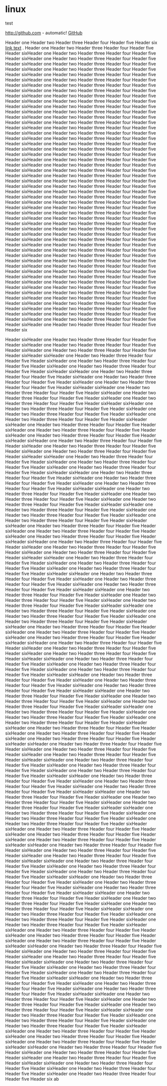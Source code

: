 # linux
test


http://github.com - automatic!
[GitHub](http://github.com)


Header one
Header two
Header three
Header four
Header five
Header six
[link text](#abcd) .
Header one
Header two
Header three
Header four
Header five
Header sixHeader one
Header two
Header three
Header four
Header five
Header sixHeader one
Header two
Header three
Header four
Header five
Header sixHeader one
Header two
Header three
Header four
Header five
Header sixHeader one
Header two
Header three
Header four
Header five
Header sixHeader one
Header two
Header three
Header four
Header five
Header sixHeader one
Header two
Header three
Header four
Header five
Header sixHeader one
Header two
Header three
Header four
Header five
Header sixHeader one
Header two
Header three
Header four
Header five
Header sixHeader one
Header two
Header three
Header four
Header five
Header sixHeader one
Header two
Header three
Header four
Header five
Header sixHeader one
Header two
Header three
Header four
Header five
Header sixHeader one
Header two
Header three
Header four
Header five
Header sixHeader one
Header two
Header three
Header four
Header five
Header sixHeader one
Header two
Header three
Header four
Header five
Header sixHeader one
Header two
Header three
Header four
Header five
Header sixHeader one
Header two
Header three
Header four
Header five
Header sixHeader one
Header two
Header three
Header four
Header five
Header sixHeader one
Header two
Header three
Header four
Header five
Header sixHeader one
Header two
Header three
Header four
Header five
Header sixHeader one
Header two
Header three
Header four
Header five
Header sixHeader one
Header two
Header three
Header four
Header five
Header sixHeader one
Header two
Header three
Header four
Header five
Header sixHeader one
Header two
Header three
Header four
Header five
Header sixHeader one
Header two
Header three
Header four
Header five
Header sixHeader one
Header two
Header three
Header four
Header five
Header sixHeader one
Header two
Header three
Header four
Header five
Header sixHeader one
Header two
Header three
Header four
Header five
Header sixHeader one
Header two
Header three
Header four
Header five
Header sixHeader one
Header two
Header three
Header four
Header five
Header sixHeader one
Header two
Header three
Header four
Header five
Header sixHeader one
Header two
Header three
Header four
Header five
Header sixHeader one
Header two
Header three
Header four
Header five
Header sixHeader one
Header two
Header three
Header four
Header five
Header sixHeader one
Header two
Header three
Header four
Header five
Header sixHeader one
Header two
Header three
Header four
Header five
Header sixHeader one
Header two
Header three
Header four
Header five
Header sixHeader one
Header two
Header three
Header four
Header five
Header sixHeader one
Header two
Header three
Header four
Header five
Header sixHeader one
Header two
Header three
Header four
Header five
Header sixHeader one
Header two
Header three
Header four
Header five
Header sixHeader one
Header two
Header three
Header four
Header five
Header sixHeader one
Header two
Header three
Header four
Header five
Header sixHeader one
Header two
Header three
Header four
Header five
Header sixHeader one
Header two
Header three
Header four
Header five
Header sixHeader one
Header two
Header three
Header four
Header five
Header sixHeader one
Header two
Header three
Header four
Header five
Header sixHeader one
Header two
Header three
Header four
Header five
Header sixHeader one
Header two
Header three
Header four
Header five
Header sixHeader one
Header two
Header three
Header four
Header five
Header sixHeader one
Header two
Header three
Header four
Header five
Header sixHeader one
Header two
Header three
Header four
Header five
Header sixHeader one
Header two
Header three
Header four
Header five
Header six

Header sixHeader one
Header two
Header three
Header four
Header five
Header sixHeader one
Header two
Header three
Header four
Header five
Header sixHeader one
Header two
Header three
Header four
Header five
Header sixHeader sixHeader one
Header two
Header three
Header four
Header five
Header sixHeader one
Header two
Header three
Header four
Header five
Header sixHeader one
Header two
Header three
Header four
Header five
Header sixHeader sixHeader one
Header two
Header three
Header four
Header five
Header sixHeader one
Header two
Header three
Header four
Header five
Header sixHeader one
Header two
Header three
Header four
Header five
Header sixHeader sixHeader one
Header two
Header three
Header four
Header five
Header sixHeader one
Header two
Header three
Header four
Header five
Header sixHeader one
Header two
Header three
Header four
Header five
Header sixHeader sixHeader one
Header two
Header three
Header four
Header five
Header sixHeader one
Header two
Header three
Header four
Header five
Header sixHeader one
Header two
Header three
Header four
Header five
Header sixHeader sixHeader one
Header two
Header three
Header four
Header five
Header sixHeader one
Header two
Header three
Header four
Header five
Header sixHeader one
Header two
Header three
Header four
Header five
Header sixHeader sixHeader one
Header two
Header three
Header four
Header five
Header sixHeader one
Header two
Header three
Header four
Header five
Header sixHeader one
Header two
Header three
Header four
Header five
Header sixHeader sixHeader one
Header two
Header three
Header four
Header five
Header sixHeader one
Header two
Header three
Header four
Header five
Header sixHeader one
Header two
Header three
Header four
Header five
Header sixHeader sixHeader one
Header two
Header three
Header four
Header five
Header sixHeader one
Header two
Header three
Header four
Header five
Header sixHeader one
Header two
Header three
Header four
Header five
Header sixHeader sixHeader one
Header two
Header three
Header four
Header five
Header sixHeader one
Header two
Header three
Header four
Header five
Header sixHeader one
Header two
Header three
Header four
Header five
Header sixHeader sixHeader one
Header two
Header three
Header four
Header five
Header sixHeader one
Header two
Header three
Header four
Header five
Header sixHeader one
Header two
Header three
Header four
Header five
Header sixHeader sixHeader one
Header two
Header three
Header four
Header five
Header sixHeader one
Header two
Header three
Header four
Header five
Header sixHeader one
Header two
Header three
Header four
Header five
Header sixHeader sixHeader one
Header two
Header three
Header four
Header five
Header sixHeader one
Header two
Header three
Header four
Header five
Header sixHeader one
Header two
Header three
Header four
Header five
Header sixHeader sixHeader one
Header two
Header three
Header four
Header five
Header sixHeader one
Header two
Header three
Header four
Header five
Header sixHeader one
Header two
Header three
Header four
Header five
Header sixHeader sixHeader one
Header two
Header three
Header four
Header five
Header sixHeader one
Header two
Header three
Header four
Header five
Header sixHeader one
Header two
Header three
Header four
Header five
Header sixHeader sixHeader one
Header two
Header three
Header four
Header five
Header sixHeader one
Header two
Header three
Header four
Header five
Header sixHeader one
Header two
Header three
Header four
Header five
Header sixHeader sixHeader one
Header two
Header three
Header four
Header five
Header sixHeader one
Header two
Header three
Header four
Header five
Header sixHeader one
Header two
Header three
Header four
Header five
Header sixHeader sixHeader one
Header two
Header three
Header four
Header five
Header sixHeader one
Header two
Header three
Header four
Header five
Header sixHeader one
Header two
Header three
Header four
Header five
Header sixHeader sixHeader one
Header two
Header three
Header four
Header five
Header sixHeader one
Header two
Header three
Header four
Header five
Header sixHeader one
Header two
Header three
Header four
Header five
Header sixHeader sixHeader one
Header two
Header three
Header four
Header five
Header sixHeader one
Header two
Header three
Header four
Header five
Header sixHeader one
Header two
Header three
Header four
Header five
Header sixHeader sixHeader one
Header two
Header three
Header four
Header five
Header sixHeader one
Header two
Header three
Header four
Header five
Header sixHeader one
Header two
Header three
Header four
Header five
Header sixHeader sixHeader one
Header two
Header three
Header four
Header five
Header sixHeader one
Header two
Header three
Header four
Header five
Header sixHeader one
Header two
Header three
Header four
Header five
Header sixHeader sixHeader one
Header two
Header three
Header four
Header five
Header sixHeader one
Header two
Header three
Header four
Header five
Header sixHeader one
Header two
Header three
Header four
Header five
Header sixHeader sixHeader one
Header two
Header three
Header four
Header five
Header sixHeader one
Header two
Header three
Header four
Header five
Header sixHeader one
Header two
Header three
Header four
Header five
Header sixHeader sixHeader one
Header two
Header three
Header four
Header five
Header sixHeader one
Header two
Header three
Header four
Header five
Header sixHeader one
Header two
Header three
Header four
Header five
Header sixHeader sixHeader one
Header two
Header three
Header four
Header five
Header sixHeader one
Header two
Header three
Header four
Header five
Header sixHeader one
Header two
Header three
Header four
Header five
Header sixHeader sixHeader one
Header two
Header three
Header four
Header five
Header sixHeader one
Header two
Header three
Header four
Header five
Header sixHeader one
Header two
Header three
Header four
Header five
Header sixHeader sixHeader one
Header two
Header three
Header four
Header five
Header sixHeader one
Header two
Header three
Header four
Header five
Header sixHeader one
Header two
Header three
Header four
Header five
Header sixHeader sixHeader one
Header two
Header three
Header four
Header five
Header sixHeader one
Header two
Header three
Header four
Header five
Header sixHeader one
Header two
Header three
Header four
Header five
Header sixHeader sixHeader one
Header two
Header three
Header four
Header five
Header sixHeader one
Header two
Header three
Header four
Header five
Header sixHeader one
Header two
Header three
Header four
Header five
Header sixHeader sixHeader one
Header two
Header three
Header four
Header five
Header sixHeader one
Header two
Header three
Header four
Header five
Header sixHeader one
Header two
Header three
Header four
Header five
Header sixHeader sixHeader one
Header two
Header three
Header four
Header five
Header sixHeader one
Header two
Header three
Header four
Header five
Header sixHeader one
Header two
Header three
Header four
Header five
Header sixHeader sixHeader one
Header two
Header three
Header four
Header five
Header sixHeader one
Header two
Header three
Header four
Header five
Header sixHeader one
Header two
Header three
Header four
Header five
Header sixHeader sixHeader one
Header two
Header three
Header four
Header five
Header sixHeader one
Header two
Header three
Header four
Header five
Header sixHeader one
Header two
Header three
Header four
Header five
Header sixHeader sixHeader one
Header two
Header three
Header four
Header five
Header sixHeader one
Header two
Header three
Header four
Header five
Header sixHeader one
Header two
Header three
Header four
Header five
Header sixHeader sixHeader one
Header two
Header three
Header four
Header five
Header sixHeader one
Header two
Header three
Header four
Header five
Header sixHeader one
Header two
Header three
Header four
Header five
Header sixHeader sixHeader one
Header two
Header three
Header four
Header five
Header sixHeader one
Header two
Header three
Header four
Header five
Header sixHeader one
Header two
Header three
Header four
Header five
Header sixHeader sixHeader one
Header two
Header three
Header four
Header five
Header sixHeader one
Header two
Header three
Header four
Header five
Header sixHeader one
Header two
Header three
Header four
Header five
Header sixHeader sixHeader one
Header two
Header three
Header four
Header five
Header sixHeader one
Header two
Header three
Header four
Header five
Header sixHeader one
Header two
Header three
Header four
Header five
Header sixHeader sixHeader one
Header two
Header three
Header four
Header five
Header sixHeader one
Header two
Header three
Header four
Header five
Header sixHeader one
Header two
Header three
Header four
Header five
Header sixHeader sixHeader one
Header two
Header three
Header four
Header five
Header sixHeader one
Header two
Header three
Header four
Header five
Header sixHeader one
Header two
Header three
Header four
Header five
Header sixHeader sixHeader one
Header two
Header three
Header four
Header five
Header sixHeader one
Header two
Header three
Header four
Header five
Header sixHeader one
Header two
Header three
Header four
Header five
Header sixHeader sixHeader one
Header two
Header three
Header four
Header five
Header sixHeader one
Header two
Header three
Header four
Header five
Header sixHeader one
Header two
Header three
Header four
Header five
Header sixHeader sixHeader one
Header two
Header three
Header four
Header five
Header sixHeader one
Header two
Header three
Header four
Header five
Header sixHeader one
Header two
Header three
Header four
Header five
Header six
<a name="abcd">ab</a>
